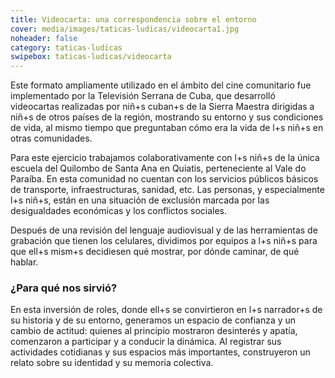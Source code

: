 ```yaml
---
title: Videocarta: una correspondencia sobre el entorno
cover: media/images/taticas-ludicas/videocarta1.jpg
noheader: false
category: taticas-ludicas
swipebox: taticas-ludicas/videocarta
---
```


Este formato ampliamente utilizado en el ámbito del cine comunitario fue implementado por la Televisión Serrana de Cuba, que desarrolló videocartas realizadas por niñ+s cuban+s de la Sierra Maestra dirigidas a niñ+s de otros países de la región, mostrando su entorno y sus condiciones de vida, al mismo tiempo que preguntaban cómo era la vida de l+s niñ+s en otras comunidades. 

Para este ejercicio trabajamos colaborativamente con l+s niñ+s de la única escuela del Quilombo de Santa Ana en Quiatis, perteneciente al Vale do Paraíba. En esta comunidad no cuentan con los servicios públicos básicos de transporte, infraestructuras, sanidad, etc. Las personas, y especialmente l+s niñ+s, están en una situación de exclusión marcada por las desigualdades económicas y los conflictos sociales. 

Después de una revisión del lenguaje audiovisual y de las herramientas de grabación que tienen los celulares, dividimos por equipos a l+s niñ+s para que ell+s mism+s decidiesen qué mostrar, por dónde caminar, de qué hablar. 

### ¿Para qué nos sirvió?

En esta inversión de roles, donde ell+s se convirtieron en l+s narrador+s de su historia y de su entorno, generamos un espacio de confianza y un cambio de actitud: quienes al principio mostraron desinterés y apatía, comenzaron a participar y a conducir la dinámica. Al registrar sus actividades cotidianas y sus espacios más importantes, construyeron un relato sobre su identidad y su memoria colectiva. 